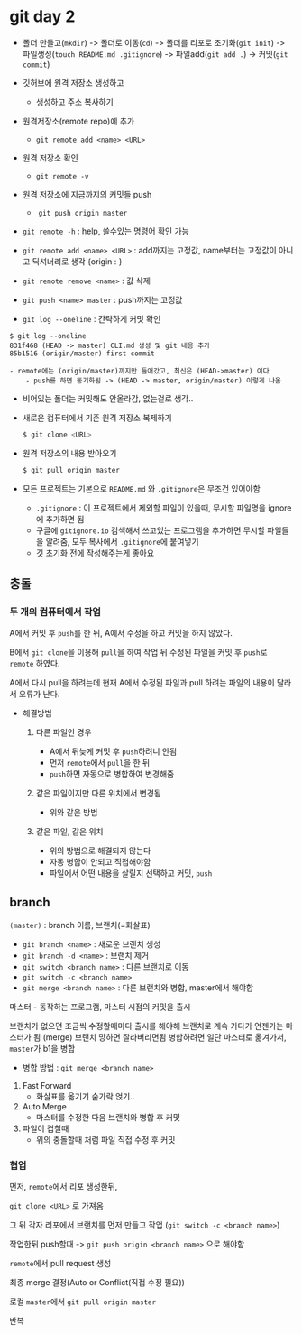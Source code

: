 # git day 2

- 폴더 만들고(`mkdir`) -> 폴더로 이동(`cd`) -> 폴더를 리포로 초기화(`git init`) -> 파일생성(`touch README.md .gitignore`) -> 파일add(`git add .`)  -> 커밋(`git commit`)

- 깃허브에 원격 저장소 생성하고
  - 생성하고 주소 복사하기
- 원격저장소(remote repo)에 추가
  - `git remote add <name> <URL>`
- 원격 저장소 확인
  - `git remote -v`

- 원격 저장소에 지금까지의 커밋들 push
  - ​	`git push origin master`



- `git remote -h` : help, 쓸수있는 명령어 확인 가능

- `git remote add <name> <URL>` : add까지는 고정값, name부터는 고정값이 아니고 딕셔너리로 생각 {origin : <URL>}

- `git remote remove <name>` : <name> 값 삭제

- `git push <name> master` : push까지는 고정값



- `git log --oneline`  : 간략하게 커밋 확인

```
$ git log --oneline
831f468 (HEAD -> master) CLI.md 생성 및 git 내용 추가
85b1516 (origin/master) first commit

- remote에는 (origin/master)까지만 들어갔고, 최신은 (HEAD->master) 이다
	- push를 하면 동기화됨 -> (HEAD -> master, origin/master) 이렇게 나옴
```

- 비어있는 폴더는 커밋해도 안올라감, 없는걸로 생각..

- 새로운 컴퓨터에서 기존 원격 저장소 복제하기
  ```sh
  $ git clone <URL>
  ```
- 원격 저장소의 내용 받아오기
  ```sh
  $ git pull origin master
  ```


- 모든 프로젝트는 기본으로 `README.md` 와 `.gitignore`은 무조건 있어야함
  - `.gitignore` : 이 프로젝트에서 제외할 파일이 있을때, 무시할 파일명을 ignore에 추가하면 됨
  - 구글에 `gitignore.io` 검색해서 쓰고있는 프로그램을 추가하면 무시할 파일들을 알려줌, 모두 복사에서 `.gitignore`에 붙여넣기
  - 깃 초기화 전에 작성해주는게 좋아요



## 충돌

### 두 개의 컴퓨터에서 작업

A에서 커밋 후 `push`를 한 뒤, A에서 수정을 하고 커밋을 하지 않았다.

B에서 `git clone`을 이용해 `pull`을 하여 작업 뒤 수정된 파일을 커밋 후 `push`로 `remote` 하였다.

A에서 다시 pull을 하려는데 현재 A에서 수정된 파일과 pull 하려는 파일의 내용이 달라서 오류가 난다.

- 해결방법

  1. 다른 파일인 경우
     - A에서 뒤늦게 커밋 후 `push`하려니 안됨
     - 먼저 `remote`에서 `pull`을 한 뒤
     - `push`하면 자동으로 병합하여 변경해줌

  2. 같은 파일이지만 다른 위치에서 변경됨
     - 위와 같은 방법
  3. 같은 파일, 같은 위치
     - 위의 방법으로 해결되지 않는다
     - 자동 병합이 안되고 직접해야함
     - 파일에서 어떤 내용을 살릴지 선택하고 커밋, `push`



## branch

`(master)` : branch 이름,  브랜치(=화살표)

- `git branch <name>` : 새로운 브랜치 생성
- `git branch -d <name>` : 브랜치 제거
- `git switch <branch name>` : 다른 브랜치로 이동
- `git switch -c <branch name>`
- `git merge <branch name>` : 다른 브랜치와 병합, master에서 해야함

마스터 - 동작하는 프로그램, 마스터 시점의 커밋을 출시

브랜치가 없으면 조금씩 수정할때마다 출시를 해야해
브랜치로 계속 가다가 언젠가는 마스터가 됨 (merge)
브랜치 망하면 잘라버리면됨
병합하려면 일단 마스터로 옮겨가서, `master`가 b1을 병합

- 병합 방법 :  `git merge <branch name>`
1. Fast Forward
   - 화살표를 옮기기 숟가락 얹기..
2. Auto Merge
   - 마스터를 수정한 다음 브랜치와 병합 후 커밋
3. 파일이 겹칠때
   - 위의 충돌할때 처럼 파일 직접 수정 후 커밋



### 협업

먼저, `remote`에서 리포 생성한뒤, 

`git clone <URL>` 로 가져옴

그 뒤 각자 리포에서 브랜치를 먼저 만들고 작업 (`git switch -c <branch name>`)

작업한뒤 push할때 -> `git push origin <branch name>` 으로 해야함

`remote`에서 pull request 생성

최종 merge 결정(Auto or Conflict(직접 수정 필요))

로컬 `master`에서 `git pull origin master`

반복
